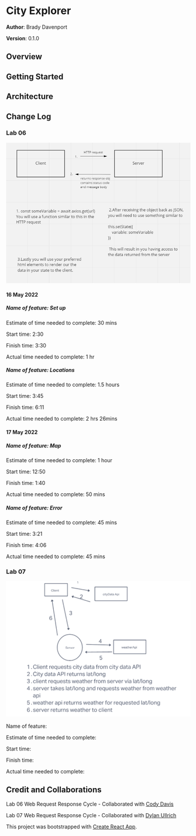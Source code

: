# City Explorer

**Author**: Brady Davenport

**Version**: 0.1.0

## Overview
<!-- Provide a high level overview of what this application is and why you are building it, beyond the fact that it's an assignment for this class. (i.e. What's your problem domain?) -->

## Getting Started
<!-- What are the steps that a user must take in order to build this app on their own machine and get it running? -->

## Architecture
<!-- Provide a detailed description of the application design. What technologies (languages, libraries, etc) you're using, and any other relevant design information. -->

## Change Log
<!-- Use this area to document the iterative changes made to your application as each feature is successfully implemented. Use time stamps. Here's an example:

01-01-2001 4:59pm - Application now has a fully-functional express server, with a GET route for the location resource. -->

### Lab 06

![lab06-wrrc](src/img/lab06-WRRC.png)

#### 16 May 2022

##### Name of feature: Set up

Estimate of time needed to complete: 30 mins

Start time: 2:30

Finish time: 3:30

Actual time needed to complete: 1 hr

##### Name of feature: Locations

Estimate of time needed to complete: 1.5 hours

Start time: 3:45

Finish time: 6:11

Actual time needed to complete: 2 hrs 26mins

#### 17 May 2022

##### Name of feature: Map

Estimate of time needed to complete: 1 hour

Start time: 12:50

Finish time: 1:40

Actual time needed to complete: 50 mins

##### Name of feature: Error

Estimate of time needed to complete: 45 mins

Start time: 3:21

Finish time: 4:06

Actual time needed to complete: 45 mins

### Lab 07

![lab07wrrc](src/img/lab07-wrrc.png)

Name of feature:

Estimate of time needed to complete:

Start time:

Finish time:

Actual time needed to complete:

<!-- ## Lab 08 18 May 2022

Name of feature:

Estimate of time needed to complete:

Start time:

Finish time:

Actual time needed to complete: -->

<!-- ## Lab 09 1 May 2022

Name of feature:

Estimate of time needed to complete:

Start time:

Finish time:

Actual time needed to complete:

## Credit and Collaborations -->

<!-- ## Lab 10 1 May 2022

Name of feature:

Estimate of time needed to complete:

Start time:

Finish time:

Actual time needed to complete: -->

## Credit and Collaborations

Lab 06 Web Request Response Cycle - Collaborated with [Cody Davis](https://github.com/Cozhee/)

Lab 07 Web Request Response Cycle - Collaborated with [Dylan Ullrich](https://github.com/GetUllrichorDieTrying)

This project was bootstrapped with [Create React App](https://github.com/facebook/create-react-app).
